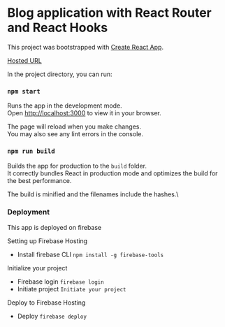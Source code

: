 # Blog application with React Router and React Hooks

This project was bootstrapped with [Create React App](https://github.com/facebook/create-react-app).

[Hosted URL](https://react-hooks-blog-app-e35c4.web.app/)

In the project directory, you can run:

### `npm start`

Runs the app in the development mode.\
Open [http://localhost:3000](http://localhost:3000) to view it in your browser.

The page will reload when you make changes.\
You may also see any lint errors in the console.


### `npm run build`

Builds the app for production to the `build` folder.\
It correctly bundles React in production mode and optimizes the build for the best performance.

The build is minified and the filenames include the hashes.\

### Deployment

This app is deployed on firebase

Setting up Firebase Hosting
 * Install firebase CLI `npm install -g firebase-tools`

Initialize your project
 * Firebase login `firebase login`
 * Initiate project `Initiate your project`

Deploy to Firebase Hosting
 * Deploy `firebase deploy`


